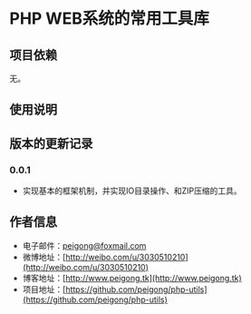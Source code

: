 # PHP WEB系统的常用工具库 #

## 项目依赖 ##
无。

## 使用说明 ##

## 版本的更新记录 ##
### 0.0.1 ###
 * 实现基本的框架机制，并实现IO目录操作、和ZIP压缩的工具。

## 作者信息 ##
 * 电子邮件：peigong@foxmail.com
 * 微博地址：[http://weibo.com/u/3030510210](http://weibo.com/u/3030510210)
 * 博客地址：[http://www.peigong.tk](http://www.peigong.tk)
 * 项目地址：[https://github.com/peigong/php-utils](https://github.com/peigong/php-utils)
